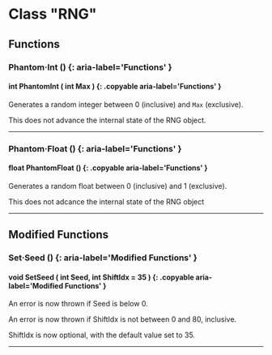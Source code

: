 # Class "RNG"

## Functions 

### Phantom·Int () {: aria-label='Functions' }
#### int PhantomInt ( int Max ) {: .copyable aria-label='Functions' }
Generates a random integer between 0 (inclusive) and `Max` (exclusive). 

This does not advance the internal state of the RNG object.

___

### Phantom·Float () {: aria-label='Functions' }
#### float PhantomFloat () {: .copyable aria-label='Functions' }
Generates a random float between 0 (inclusive) and 1 (exclusive).

This does not adcance the internal state of the RNG object

___

## Modified Functions

### Set·Seed () {: aria-label='Modified Functions' }
#### void SetSeed ( int Seed, int ShiftIdx = 35 ) {: .copyable aria-label='Modified Functions' }
An error is now thrown if Seed is below 0.

An error is now thrown if ShiftIdx is not between 0 and 80, inclusive.

ShiftIdx is now optional, with the default value set to 35.

___
